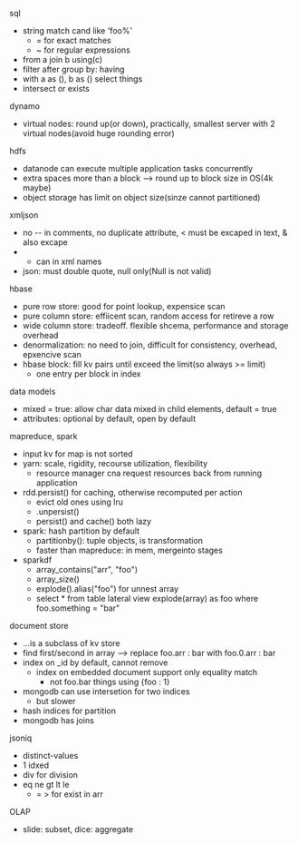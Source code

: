 sql
- string match  cand like 'foo%'
  - = for exact matches
  - ~ for regular expressions
- from a join b using(c)
- filter after group by: having
- with a as (), b as () select things
- intersect or exists

dynamo
- virtual nodes: round up(or down), practically, smallest server with 2 virtual nodes(avoid huge rounding error)

hdfs
- datanode can execute multiple application tasks concurrently
-  extra spaces more than a block --> round up to block size in OS(4k maybe)
-  object storage has limit on object size(sinze cannot partitioned)

xmljson
- no -- in comments, no duplicate attribute, < must be excaped in text, & also excape
- - can in xml names
- json: must double quote, null only(Null is not valid)

hbase
- pure row store: good for point lookup, expensice scan
- pure column store: effiicent scan, random access for retireve a row
- wide column store: tradeoff. flexible shcema, performance and storage overhead
- denormalization: no need to join, difficult for consistency, overhead, epxencive scan
- hbase block: fill kv pairs until exceed the limit(so always >= limit)
  - one entry per block in index

data models
- mixed = true: allow char data mixed in child elements, default = true
- attributes: optional by default, open by default

mapreduce, spark
- input kv for map is not sorted
- yarn: scale, rigidity, recourse utilization, flexibility
  - resource manager cna request resources back from running application
- rdd.persist() for caching, otherwise recomputed per action
  - evict old ones using lru
  - .unpersist()
  - persist() and cache() both lazy
- spark: hash partition by default
  - partitionby(): tuple objects, is transformation
  - faster than mapreduce: in mem, mergeinto stages
- sparkdf
  - array_contains("arr", "foo")
  - array_size()
  - explode().alias("foo") for unnest array
  - select * from table lateral view explode(array) as foo where foo.something = "bar"

document store
- ...is a subclass of kv store
- find first/second in array --> replace foo.arr : bar with foo.0.arr : bar
- index on _id by default, cannot remove
  - index on embedded document support only equality match
    - not foo.bar things using {foo : 1}
- mongodb can use intersetion for two indices
  - but slower
- hash indices for partition
- mongodb has joins

jsoniq
- distinct-values
- 1 idxed
- div for division
- eq ne gt lt le
  - = > for exist in arr

OLAP
- slide: subset, dice: aggregate